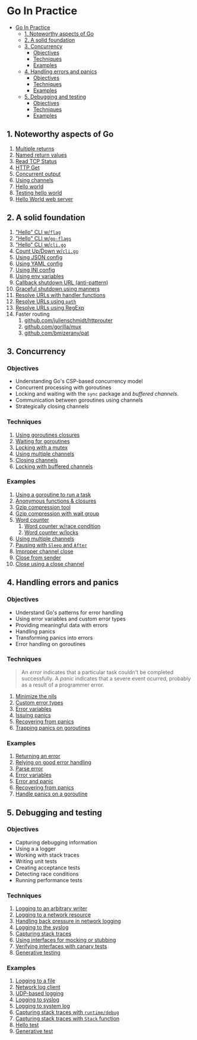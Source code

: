 # Go In Practice

- [Go In Practice](#go-in-practice)
  - [1. Noteworthy aspects of Go](#1-noteworthy-aspects-of-go)
  - [2. A solid foundation](#2-a-solid-foundation)
  - [3. Concurrency](#3-concurrency)
    - [Objectives](#objectives)
    - [Techniques](#techniques)
    - [Examples](#examples)
  - [4. Handling errors and panics](#4-handling-errors-and-panics)
    - [Objectives](#objectives-1)
    - [Techniques](#techniques-1)
    - [Examples](#examples-1)
  - [5. Debugging and testing](#5-debugging-and-testing)
    - [Objectives](#objectives-2)
    - [Techniques](#techniques-2)
    - [Examples](#examples-2)

## 1. Noteworthy aspects of Go

1. [Multiple returns](1/returns.go)
2. [Named return values](1/returns2.go)
3. [Read TCP Status](1/read_status.go)
4. [HTTP Get](1/http_get.go)
5. [Concurrent output](1/concurrent_print.go)
6. [Using channels](1/channel.go)
7. [Hello world](1/hello.go)
8. [Testing hello world](1/hello_test.go)
9. [Hello World web server](1/nago.go)

## 2. A solid foundation

1. ["Hello" CLI w/`flag`](2/flag_cli.go)
2. ["Hello" CLI w/`go-flags`](2/go_flags/main.go)
3. ["Hello" CLI w/`cli.go`](2/cli_go/main.go)
4. [Count Up/Down w/`cli.go`](2/count_cli/main.go)
5. [Using JSON config](2/config_json/main.go)
6. [Using YAML config](2/config_yaml/main.go)
7. [Using INI config](2/config_ini/main.go)
8. [Using env variables](2/env_config.go)
9. [Callback shutdown URL (anti-pattern)](2/callback_shutdown.go)
10. [Graceful shutdown using manners](2/manners_shutdown/main.go)
11. [Resolve URLs with handler functions](2/multiple_handlers.go)
12. [Resolve URLs using `path`](2/path_handlers/main.go)
13. [Resolve URLs using RegExp](2/regex_handlers.go)
14. Faster routing
    1. [github.com/julienschmidt/httprouter](https://github.com/julienschmidt/httprouter)
    2. [github.com/gorilla/mux](https://github.com/gorilla/mux)
    3. [github.com/bmizerany/pat](https://github.com/bmizerany/pat)

## 3. Concurrency

### Objectives

* Understanding Go's CSP-based concurrency model
* Concurrent processing with goroutines
* Locking and waiting with the `sync` package and *buffered channels*.
* Communication between goroutines using channels
* Strategically closing channels

### Techniques

1. [Using goroutines closures](3/techniques/closures.md)
2. [Waiting for goroutines](3/techniques/waiting.md)
3. [Locking with a mutex](3/techniques/mutex.md)
4. [Using multiple channels](3/techniques/multiple_channels.md)
5. [Closing channels](3/techniques/closing-channels.md)
6. [Locking with buffered channels](3/techniques/buffered_channels.md)

### Examples

1. [Using a goroutine to run a task](3/goroutine.go)
2. [Anonymous functions & closures](3/anonymous_function.go)
3. [Gzip compression tool](3/gzip_compression.go)
4. [Gzip compression with wait group](3/gzip_wait_group.go)
5. [Word counter](3/word_counter)
   1. [Word counter w/race condition](3/word_counter/word_counter_race_condition.go)
   2. [Word counter w/locks](3/word_counter/word_counter_locks.go)
6. [Using multiple channels](3/multiple_channels.go)
7. [Pausing with `Sleep` and `After`](3/pausing.go)
8. [Improper channel close](3/improper_channel_close.go)
9. [Close from sender](3/close_from_sender.go)
10. [Close using a close channel](3/close_channel.go)

## 4. Handling errors and panics

### Objectives

* Understand Go's patterns for error handling
* Using error variables and custom error types
* Providing meaningful data with errors
* Handling panics
* Transforming panics into errors
* Error handling on goroutines

### Techniques

> An *error* indicates that a particular task couldn't be completed successfully. A *panic* indicates that a severe event ocurred, probably as a result of a programmer error.

1. [Minimize the nils](4/techniques/minimize-nils.md)
2. [Custom error types](4/techniques/custom-error-types.md)
3. [Error variables](4/techniques/error_variables.md)
4. [Issuing panics](4/techniques/panic.md)
5. [Recovering from panics](4/techniques/recovering_from_panics.md)
6. [Trapping panics on goroutines](4/tecnniques/trapping_panics_on_goroutines.md)

### Examples

1. [Returning an error](4/returning_error.go)
2. [Relying on good error handling](4/relying_on_good_error_handling.go)
3. [Parse error](4/parse_error.go)
4. [Error variables](4/error_variables.go)
5. [Error and panic](4/error_and_panic.go)
6. [Recovering from panics](4/recovering_from_panics.go)
7. [Handle panics on a goroutine](4/handle_panics_on_goroutine.go)

## 5. Debugging and testing

### Objectives

* Capturing debugging information
* Using a a logger
* Working with stack traces
* Writing unit tests
* Creating acceptance tests
* Detecting race conditions
* Running performance tests

### Techniques

1. [Logging to an arbitrary writer](5/techniques/logging_to_writer.md)
2. [Logging to a network resource](5/techniques/logging_to_network.md)
3. [Handling back pressure in network logging](5/techniques/back_pressure.md)
4. [Logging to the syslog](5/techniques/logging_to_syslog.md)
5. [Capturing stack traces](5/techniques/stack_traces.md)
6. [Using interfaces for mocking or stubbing](5/techniques/interfaces_for_testing.md)
7. [Verifying interfaces with canary tests](5/techniques/canary_tests.md)
8. [Generative testing](5/techniques/generative_testing.md)

### Examples

1. [Logging to a file](5/logging_to_file.go)
2. [Network log client](5/network_log_client.go)
3. [UDP-based logging](5/udp_logging.go)
4. [Logging to syslog](5/logger_to_syslog.go)
5. [Logging to system log](5/logger_to_system_log.go)
6. [Capturing stack traces with `runtime/debug`](5/capture_stack_trace.go)
6. [Capturing stack traces with `Stack` function](5/capture_stack_trace.go)
7. [Hello test](5/hello_test)
8. [Generative test](5/generative_test/)
